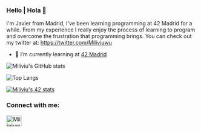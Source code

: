 ### Hello | Hola 👋
I'm Javier from Madrid, I've been learning programming at 42 Madrid for a while. From my experience I really enjoy the process of learning to program and overcome the frustration that programming brings. You can check out my twitter at: https://twitter.com/Miliviuwu

- 🌱 I’m currently learning at [42 Madrid](https://www.42madrid.com/en)

![Miliviu's GitHub stats](https://github-readme-stats.vercel.app/api?username=Miliviu&show_icons=true&theme=dark)

![Top Langs](https://github-readme-stats.vercel.app/api/top-langs/?username=Miliviu&layout=compact&theme=dark)  

[![Miliviu's 42 stats](https://badge42.herokuapp.com/api/stats/juhagon)](https://www.42madrid.com/en)


<h3 align="left">Connect with me:</h3>
<p align="left">
<a href="https://twitter.com/Miliviuwu" target="blank"><img align="center" src="https://cdn.jsdelivr.net/npm/simple-icons@3.0.1/icons/twitter.svg" alt="Miliviuwu" height="30" width="40" /></a>



<!--
**Miliviu/Miliviu** is a ✨ _special_ ✨ repository because its `README.md` (this file) appears on your GitHub profile.

Here are some ideas to get you started:

- 🔭 I’m currently working on ...
- 🌱 I’m currently learning ...
- 👯 I’m looking to collaborate on ...
- 🤔 I’m looking for help with ...
- 💬 Ask me about ...
- 📫 How to reach me: ...
- 😄 Pronouns: ...
- ⚡ Fun fact: ...
-->

